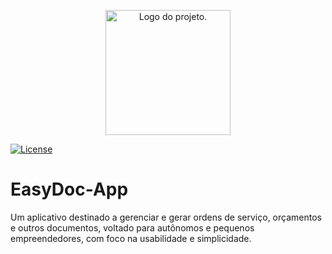 <p align="center">
  <picture>
    <source media="(prefers-color-scheme: dark)" srcset="EasyDoc/app/src/main/res/drawable-night/logo.png" width="200px">
    <source media="(prefers-color-scheme: light)" srcset="EasyDoc/app/src/main/res/drawable/logo.png" width="200px">
    <img alt="Logo do projeto.">
  </picture>
</p>

[![License](https://img.shields.io/badge/License-GPLv3-blue.svg?style=flat)](https://github.com/N1ck120/EasyDoc-App/blob/main/LICENSE)
# EasyDoc-App

Um aplicativo destinado a gerenciar e gerar ordens de serviço, orçamentos e outros documentos, voltado para autônomos e pequenos empreendedores, com foco na usabilidade e simplicidade.
